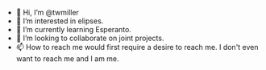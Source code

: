 - 👋 Hi, I’m @twmiller
- 👀 I’m interested in elipses.
- 🌱 I’m currently learning Esperanto.
- 💞️ I’m looking to collaborate on joint projects.
- 📫 How to reach me would first require a desire to reach me. I don't even want to reach me and I am me.

<!---
twmiller/twmiller is a ✨ special ✨ repository because its `README.md` (this file) appears on your GitHub profile.
You can click the Preview link to take a look at your changes.
--->
